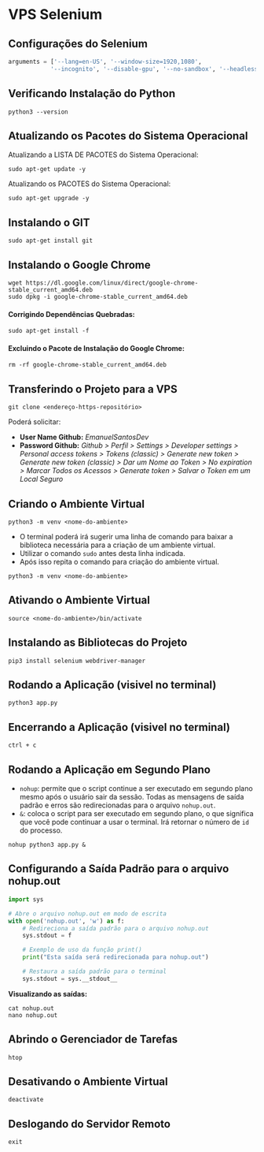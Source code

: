 # VPS Selenium


## Configurações do Selenium


```python
arguments = ['--lang=en-US', '--window-size=1920,1080',
            '--incognito', '--disable-gpu', '--no-sandbox', '--headless', '--disable-dev-shm-usage']
```


## Verificando Instalação do Python


```
python3 --version
```


## Atualizando os Pacotes do Sistema Operacional


Atualizando a LISTA DE PACOTES do Sistema Operacional:
```
sudo apt-get update -y
```

Atualizando os PACOTES do Sistema Operacional:
```
sudo apt-get upgrade -y
```


## Instalando o GIT 


```
sudo apt-get install git
```


## Instalando o Google Chrome


```
wget https://dl.google.com/linux/direct/google-chrome-stable_current_amd64.deb
sudo dpkg -i google-chrome-stable_current_amd64.deb
```


#### Corrigindo Dependências Quebradas:


```
sudo apt-get install -f
```


#### Excluindo o Pacote de Instalação do Google Chrome:
```
rm -rf google-chrome-stable_current_amd64.deb
```


## Transferindo o Projeto para a VPS


```
git clone <endereço-https-repositório>
``` 
Poderá solicitar:
- **User Name Github:** _EmanuelSantosDev_
- **Password Github:** _Github > Perfil > Settings > Developer settings > Personal access tokens > Tokens (classic) > Generate new token > Generate new token (classic) > Dar um Nome ao Token > No expiration > Marcar Todos os Acessos > Generate token > Salvar o Token em um Local Seguro_


## Criando o Ambiente Virtual


```
python3 -m venv <nome-do-ambiente>
```

- O terminal poderá irá sugerir uma linha de comando para baixar a biblioteca necessária para a criação de um ambiente virtual.
- Utilizar o comando `sudo` antes desta linha indicada.
- Após isso repita o comando para criação do ambiente virtual.


```
python3 -m venv <nome-do-ambiente>
```


## Ativando o Ambiente Virtual


```
source <nome-do-ambiente>/bin/activate
```


## Instalando as Bibliotecas do Projeto


```
pip3 install selenium webdriver-manager
```


## Rodando a Aplicação (visivel no terminal)


```
python3 app.py
```


## Encerrando a Aplicação (visivel no terminal)


```
ctrl + c
```


## Rodando a Aplicação em Segundo Plano


- ``nohup``: permite que o script continue a ser executado em segundo plano mesmo após o usuário sair da sessão. Todas as mensagens de saída padrão e erros são redirecionadas para o arquivo ``nohup.out``.
- ``&``: coloca o script para ser executado em segundo plano, o que significa que você pode continuar a usar o terminal. Irá retornar o número de `id` do processo.
```
nohup python3 app.py &
```


## Configurando a Saída Padrão para o arquivo nohup.out


```python
import sys

# Abre o arquivo nohup.out em modo de escrita
with open('nohup.out', 'w') as f:
    # Redireciona a saída padrão para o arquivo nohup.out
    sys.stdout = f

    # Exemplo de uso da função print()
    print("Esta saída será redirecionada para nohup.out")

    # Restaura a saída padrão para o terminal
    sys.stdout = sys.__stdout__

```

**Visualizando as saídas:**
```
cat nohup.out
nano nohup.out
```


## Abrindo o Gerenciador de Tarefas


```
htop
```


## Desativando o Ambiente Virtual


```
deactivate
```


## Deslogando do Servidor Remoto


```
exit
```
